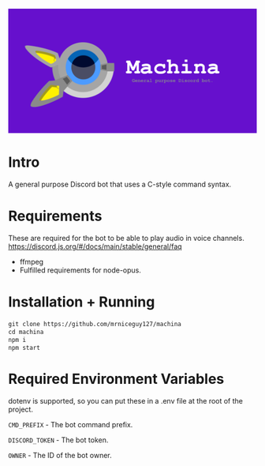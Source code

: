![](readme-assets/banner.png)

# Intro

A general purpose Discord bot that uses a C-style command syntax.

# Requirements

These are required for the bot to be able to play audio in voice channels.
https://discord.js.org/#/docs/main/stable/general/faq

- ffmpeg
- Fulfilled requirements for node-opus.

# Installation + Running

```
git clone https://github.com/mrniceguy127/machina
cd machina
npm i
npm start
```

# Required Environment Variables

dotenv is supported, so you can put these in a .env file at the root of the project.

`CMD_PREFIX` - The bot command prefix.

`DISCORD_TOKEN` - The bot token.

`OWNER` - The ID of the bot owner.
